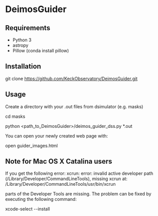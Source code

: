 # DeimosGuider

## Requirements

* Python 3
* astropy
* Pillow (conda install pillow)

## Installation

git clone https://github.com/KeckObservatory/DeimosGuider.git

## Usage

Create a directory with your .out files from dsimulator (e.g. masks)

cd masks

python <path_to_DeimosGuider>/deimos_guider_dss.py *.out

You can open your newly created web page with:

open guider_images.html

## Note for Mac OS X Catalina users

If you get the following error:
xcrun: error: invalid active developer path (/Library/Developer/CommandLineTools), missing xcrun at: /Library/Developer/CommandLineTools/usr/bin/xcrun

parts of the Developer Tools are missing.
The problem can be fixed by executing the following command:

xcode-select --install




